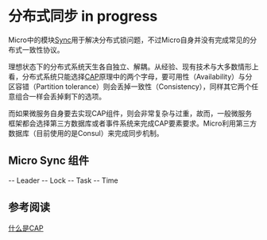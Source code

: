 # 分布式同步 in progress

Micro中的模块[Sync](https://github.com/micro/go-micro/tree/master/sync)用于解决分布式锁问题，不过Micro自身并没有完成常见的分布式一致性协议。

理想状态下的分布式系统天生各自独立、解耦。从经验、现有技术与大多数情形上看，分布式系统只能选择[CAP][CAP]原理中的两个字母，要可用性（Availability）与分区容错（Partition tolerance）则会丢掉一致性（Consistency），同样其它两个任意组合一样会丢掉剩下的选项。

而如果微服务自身要去实现CAP组件，则会非常复杂与过重，故而，一般微服务框架都会选择第三方数据库或者事件系统来完成CAP要素要求。Micro利用第三方数据库（目前使用的是Consul）来完成同步机制。

## Micro Sync 组件

-- Leader
-- Lock
-- Task
-- Time

## 参考阅读

[什么是CAP][CAP]


[CAP]:(https://zh.wikipedia.org/wiki/CAP%E5%AE%9A%E7%90%86)